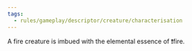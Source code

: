 ```yaml
---
tags:
  - rules/gameplay/descriptor/creature/characterisation
---
```

A fire creature is imbued with the elemental essence of ❗fire.